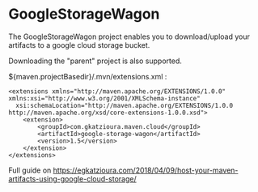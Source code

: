 # GoogleStorageWagon

The GoogleStorageWagon project enables you to download/upload your artifacts to a google cloud storage bucket.

Downloading the "parent" project is also supported. 

${maven.projectBasedir}/.mvn/extensions.xml :
```
<extensions xmlns="http://maven.apache.org/EXTENSIONS/1.0.0" xmlns:xsi="http://www.w3.org/2001/XMLSchema-instance"
  xsi:schemaLocation="http://maven.apache.org/EXTENSIONS/1.0.0 http://maven.apache.org/xsd/core-extensions-1.0.0.xsd">
    <extension>
        <groupId>com.gkatzioura.maven.cloud</groupId>
        <artifactId>google-storage-wagon</artifactId>
        <version>1.5</version>
    </extension>
</extensions>
```


Full guide on https://egkatzioura.com/2018/04/09/host-your-maven-artifacts-using-google-cloud-storage/

